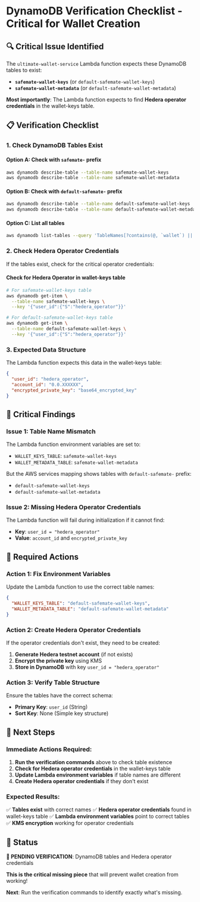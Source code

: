 # DynamoDB Verification Checklist - Critical for Wallet Creation

## 🔍 **Critical Issue Identified**

The `ultimate-wallet-service` Lambda function expects these DynamoDB tables to exist:
- **`safemate-wallet-keys`** (or `default-safemate-wallet-keys`)
- **`safemate-wallet-metadata`** (or `default-safemate-wallet-metadata`)

**Most importantly**: The Lambda function expects to find **Hedera operator credentials** in the wallet-keys table.

## 📋 **Verification Checklist**

### **1. Check DynamoDB Tables Exist**

#### **Option A: Check with `safemate-` prefix**
```bash
aws dynamodb describe-table --table-name safemate-wallet-keys
aws dynamodb describe-table --table-name safemate-wallet-metadata
```

#### **Option B: Check with `default-safemate-` prefix**
```bash
aws dynamodb describe-table --table-name default-safemate-wallet-keys
aws dynamodb describe-table --table-name default-safemate-wallet-metadata
```

#### **Option C: List all tables**
```bash
aws dynamodb list-tables --query 'TableNames[?contains(@, `wallet`) || contains(@, `safemate`)]' --output table
```

### **2. Check Hedera Operator Credentials**

If the tables exist, check for the critical operator credentials:

#### **Check for Hedera Operator in wallet-keys table**
```bash
# For safemate-wallet-keys table
aws dynamodb get-item \
  --table-name safemate-wallet-keys \
  --key '{"user_id":{"S":"hedera_operator"}}'

# For default-safemate-wallet-keys table
aws dynamodb get-item \
  --table-name default-safemate-wallet-keys \
  --key '{"user_id":{"S":"hedera_operator"}}'
```

### **3. Expected Data Structure**

The Lambda function expects this data in the wallet-keys table:

```json
{
  "user_id": "hedera_operator",
  "account_id": "0.0.XXXXXX",
  "encrypted_private_key": "base64_encrypted_key"
}
```

## 🚨 **Critical Findings**

### **Issue 1: Table Name Mismatch**
The Lambda function environment variables are set to:
- `WALLET_KEYS_TABLE`: `safemate-wallet-keys`
- `WALLET_METADATA_TABLE`: `safemate-wallet-metadata`

But the AWS services mapping shows tables with `default-safemate-` prefix:
- `default-safemate-wallet-keys`
- `default-safemate-wallet-metadata`

### **Issue 2: Missing Hedera Operator Credentials**
The Lambda function will fail during initialization if it cannot find:
- **Key**: `user_id = "hedera_operator"`
- **Value**: `account_id` and `encrypted_private_key`

## 🔧 **Required Actions**

### **Action 1: Fix Environment Variables**
Update the Lambda function to use the correct table names:

```json
{
  "WALLET_KEYS_TABLE": "default-safemate-wallet-keys",
  "WALLET_METADATA_TABLE": "default-safemate-wallet-metadata"
}
```

### **Action 2: Create Hedera Operator Credentials**
If the operator credentials don't exist, they need to be created:

1. **Generate Hedera testnet account** (if not exists)
2. **Encrypt the private key** using KMS
3. **Store in DynamoDB** with key `user_id = "hedera_operator"`

### **Action 3: Verify Table Structure**
Ensure the tables have the correct schema:
- **Primary Key**: `user_id` (String)
- **Sort Key**: None (Simple key structure)

## 🎯 **Next Steps**

### **Immediate Actions Required:**

1. **Run the verification commands** above to check table existence
2. **Check for Hedera operator credentials** in the wallet-keys table
3. **Update Lambda environment variables** if table names are different
4. **Create Hedera operator credentials** if they don't exist

### **Expected Results:**

✅ **Tables exist** with correct names
✅ **Hedera operator credentials** found in wallet-keys table
✅ **Lambda environment variables** point to correct tables
✅ **KMS encryption** working for operator credentials

## 🚀 **Status**

**🔄 PENDING VERIFICATION**: DynamoDB tables and Hedera operator credentials

**This is the critical missing piece** that will prevent wallet creation from working!

**Next**: Run the verification commands to identify exactly what's missing.
